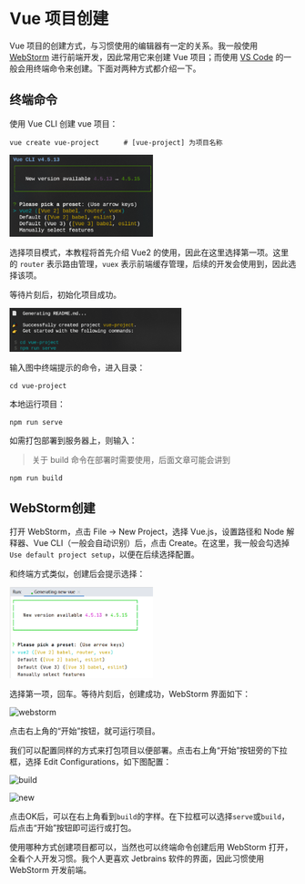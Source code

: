 # Vue 项目创建

Vue 项目的创建方式，与习惯使用的编辑器有一定的关系。我一般使用 [WebStorm](https://www.jetbrains.com/webstorm/) 进行前端开发，因此常用它来创建 Vue 项目；而使用 [VS Code](https://code.visualstudio.com/) 的一般会用终端命令来创建。下面对两种方式都介绍一下。

## 终端命令

使用 Vue CLI 创建 vue 项目：

```shell
vue create vue-project      # [vue-project] 为项目名称
```

<img src="/img/post-init/vue-create.png" alt="vue-create" style="width: 50%">

选择项目模式，本教程将首先介绍 Vue2 的使用，因此在这里选择第一项。这里的 `router` 表示路由管理，`vuex` 表示前端缓存管理，后续的开发会使用到，因此选择该项。

等待片刻后，初始化项目成功。

<img src="/img/post-init/vue-success.png" alt="vue-success" style="width: 60%">

输入图中终端提示的命令，进入目录：

```shell
cd vue-project
```

本地运行项目：

```shell
npm run serve
```

如需打包部署到服务器上，则输入：

> 关于 build 命令在部署时需要使用，后面文章可能会讲到

```shell
npm run build
```

## WebStorm创建

打开 WebStorm，点击 File -> New Project，选择 Vue.js，设置路径和 Node 解释器、Vue CLI（一般会自动识别）后，点击 Create。在这里，我一般会勾选掉 `Use default project setup`，以便在后续选择配置。

和终端方式类似，创建后会提示选择：

<img src="/img/post-init/vue-mode.png" alt="vue-mode" style="width: 50%">

选择第一项，回车。等待片刻后，创建成功，WebStorm 界面如下：

![webstorm](/img/post-init/webstorm.png)

点击右上角的“开始”按钮，就可运行项目。

我们可以配置同样的方式来打包项目以便部署。点击右上角“开始”按钮旁的下拉框，选择 Edit Configurations，如下图配置：

![build](/img/post-init/build.png)

![new](/img/post-init/new.png)

点击OK后，可以在右上角看到`build`的字样。在下拉框可以选择`serve`或`build`，后点击“开始”按钮即可运行或打包。

使用哪种方式创建项目都可以，当然也可以终端命令创建后用 WebStorm 打开，全看个人开发习惯。我个人更喜欢 Jetbrains 软件的界面，因此习惯使用 WebStorm 开发前端。